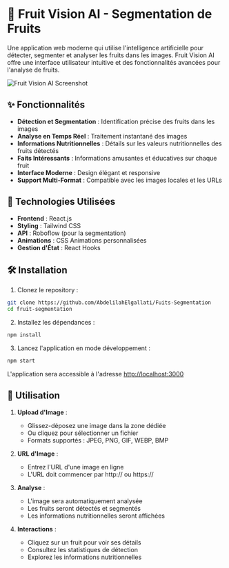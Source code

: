 # 🍎 Fruit Vision AI - Segmentation de Fruits

Une application web moderne qui utilise l'intelligence artificielle pour détecter, segmenter et analyser les fruits dans les images. Fruit Vision AI offre une interface utilisateur intuitive et des fonctionnalités avancées pour l'analyse de fruits.

![Fruit Vision AI Screenshot](screenshot.png)

## ✨ Fonctionnalités

- **Détection et Segmentation** : Identification précise des fruits dans les images
- **Analyse en Temps Réel** : Traitement instantané des images
- **Informations Nutritionnelles** : Détails sur les valeurs nutritionnelles des fruits détectés
- **Faits Intéressants** : Informations amusantes et éducatives sur chaque fruit
- **Interface Moderne** : Design élégant et responsive
- **Support Multi-Format** : Compatible avec les images locales et les URLs

## 🚀 Technologies Utilisées

- **Frontend** : React.js
- **Styling** : Tailwind CSS
- **API** : Roboflow (pour la segmentation)
- **Animations** : CSS Animations personnalisées
- **Gestion d'État** : React Hooks

## 🛠️ Installation

1. Clonez le repository :
```bash
git clone https://github.com/AbdelilahElgallati/Fuits-Segmentation
cd fruit-segmentation
```

2. Installez les dépendances :
```bash
npm install
```

3. Lancez l'application en mode développement :
```bash
npm start
```

L'application sera accessible à l'adresse [http://localhost:3000](http://localhost:3000)

## 📝 Utilisation

1. **Upload d'Image** :
   - Glissez-déposez une image dans la zone dédiée
   - Ou cliquez pour sélectionner un fichier
   - Formats supportés : JPEG, PNG, GIF, WEBP, BMP

2. **URL d'Image** :
   - Entrez l'URL d'une image en ligne
   - L'URL doit commencer par http:// ou https://

3. **Analyse** :
   - L'image sera automatiquement analysée
   - Les fruits seront détectés et segmentés
   - Les informations nutritionnelles seront affichées

4. **Interactions** :
   - Cliquez sur un fruit pour voir ses détails
   - Consultez les statistiques de détection
   - Explorez les informations nutritionnelles
